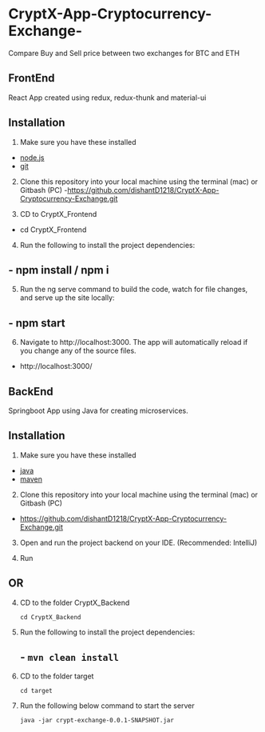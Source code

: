 # CryptX-App-Cryptocurrency-Exchange-
Compare Buy and Sell price between two exchanges for BTC and ETH

## FrontEnd
React App created using redux, redux-thunk and material-ui

## Installation

1. Make sure you have these installed
  - [node.js](http://nodejs.org/)
  - [git](http://git-scm.com/)
  
2. Clone this repository into your local machine using the terminal (mac) or Gitbash (PC) 
  -https://github.com/dishantD1218/CryptX-App-Cryptocurrency-Exchange.git
 
3. CD to CryptX_Frontend
  - cd CryptX_Frontend

4. Run the following to install the project dependencies:

 ## - npm install / npm i
    
5. Run the ng serve command to build the code, watch for file changes, and serve up the site locally:

  ## - npm start

6. Navigate to http://localhost:3000. The app will automatically reload if you change any of the source files.

  - http://localhost:3000/

## BackEnd

Springboot App using Java for creating microservices.

## Installation

1. Make sure you have these installed
  - [java](https://www.oracle.com/java/technologies/javase-downloads.html)
  - [maven](https://maven.apache.org/download.cgi)
  
2. Clone this repository into your local machine using the terminal (mac) or Gitbash (PC) 
  - https://github.com/dishantD1218/CryptX-App-Cryptocurrency-Exchange.git
  
3. Open and run the project backend on your IDE. (Recommended: IntelliJ)

4. Run

## OR
  
4. CD to the folder CryptX_Backend
     
     `cd CryptX_Backend` 
     
5. Run the following to install the project dependencies:

   ## - `mvn clean install`
     
6.  CD to the folder target
     
     `cd target`  

7. Run the following below command to start the server
    
    `java -jar crypt-exchange-0.0.1-SNAPSHOT.jar`
    

  
